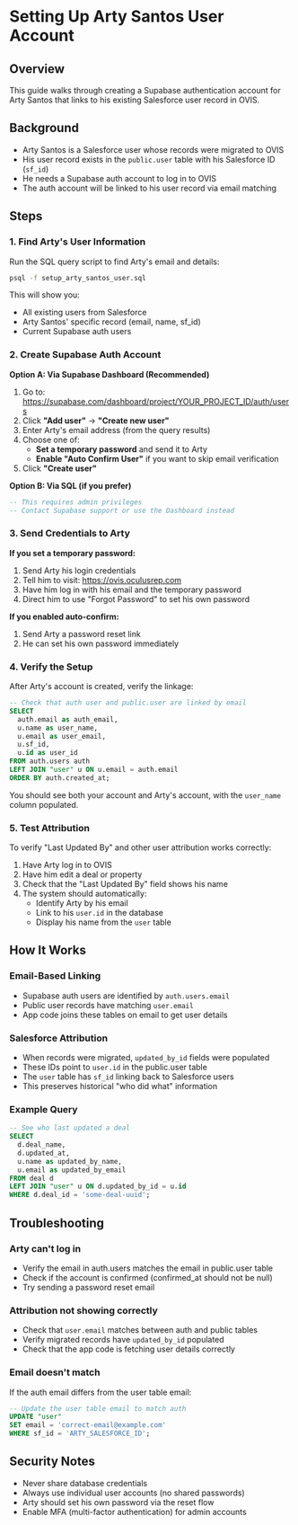 # Setting Up Arty Santos User Account

## Overview
This guide walks through creating a Supabase authentication account for Arty Santos that links to his existing Salesforce user record in OVIS.

## Background
- Arty Santos is a Salesforce user whose records were migrated to OVIS
- His user record exists in the `public.user` table with his Salesforce ID (`sf_id`)
- He needs a Supabase auth account to log in to OVIS
- The auth account will be linked to his user record via email matching

## Steps

### 1. Find Arty's User Information

Run the SQL query script to find Arty's email and details:

```bash
psql -f setup_arty_santos_user.sql
```

This will show you:
- All existing users from Salesforce
- Arty Santos' specific record (email, name, sf_id)
- Current Supabase auth users

### 2. Create Supabase Auth Account

**Option A: Via Supabase Dashboard (Recommended)**

1. Go to: https://supabase.com/dashboard/project/YOUR_PROJECT_ID/auth/users
2. Click **"Add user"** → **"Create new user"**
3. Enter Arty's email address (from the query results)
4. Choose one of:
   - **Set a temporary password** and send it to Arty
   - **Enable "Auto Confirm User"** if you want to skip email verification
5. Click **"Create user"**

**Option B: Via SQL (if you prefer)**

```sql
-- This requires admin privileges
-- Contact Supabase support or use the Dashboard instead
```

### 3. Send Credentials to Arty

**If you set a temporary password:**
1. Send Arty his login credentials
2. Tell him to visit: https://ovis.oculusrep.com
3. Have him log in with his email and the temporary password
4. Direct him to use "Forgot Password" to set his own password

**If you enabled auto-confirm:**
1. Send Arty a password reset link
2. He can set his own password immediately

### 4. Verify the Setup

After Arty's account is created, verify the linkage:

```sql
-- Check that auth user and public.user are linked by email
SELECT
  auth.email as auth_email,
  u.name as user_name,
  u.email as user_email,
  u.sf_id,
  u.id as user_id
FROM auth.users auth
LEFT JOIN "user" u ON u.email = auth.email
ORDER BY auth.created_at;
```

You should see both your account and Arty's account, with the `user_name` column populated.

### 5. Test Attribution

To verify "Last Updated By" and other user attribution works correctly:

1. Have Arty log in to OVIS
2. Have him edit a deal or property
3. Check that the "Last Updated By" field shows his name
4. The system should automatically:
   - Identify Arty by his email
   - Link to his `user.id` in the database
   - Display his name from the `user` table

## How It Works

### Email-Based Linking
- Supabase auth users are identified by `auth.users.email`
- Public user records have matching `user.email`
- App code joins these tables on email to get user details

### Salesforce Attribution
- When records were migrated, `updated_by_id` fields were populated
- These IDs point to `user.id` in the public.user table
- The `user` table has `sf_id` linking back to Salesforce users
- This preserves historical "who did what" information

### Example Query
```sql
-- See who last updated a deal
SELECT
  d.deal_name,
  d.updated_at,
  u.name as updated_by_name,
  u.email as updated_by_email
FROM deal d
LEFT JOIN "user" u ON d.updated_by_id = u.id
WHERE d.deal_id = 'some-deal-uuid';
```

## Troubleshooting

### Arty can't log in
- Verify the email in auth.users matches the email in public.user table
- Check if the account is confirmed (confirmed_at should not be null)
- Try sending a password reset email

### Attribution not showing correctly
- Check that `user.email` matches between auth and public tables
- Verify migrated records have `updated_by_id` populated
- Check that the app code is fetching user details correctly

### Email doesn't match
If the auth email differs from the user table email:
```sql
-- Update the user table email to match auth
UPDATE "user"
SET email = 'correct-email@example.com'
WHERE sf_id = 'ARTY_SALESFORCE_ID';
```

## Security Notes

- Never share database credentials
- Always use individual user accounts (no shared passwords)
- Arty should set his own password via the reset flow
- Enable MFA (multi-factor authentication) for admin accounts
